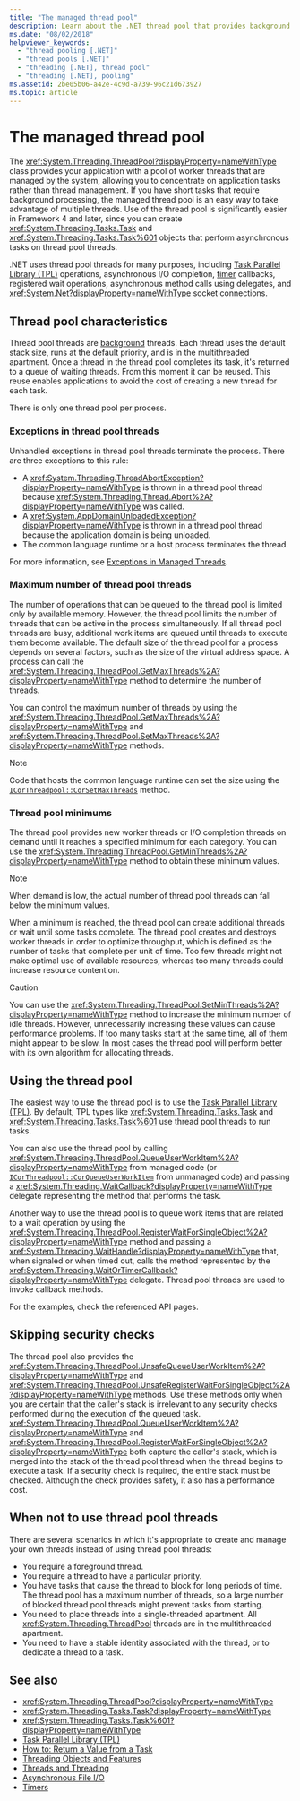 ```yaml
---
title: "The managed thread pool"
description: Learn about the .NET thread pool that provides background worker threads
ms.date: "08/02/2018"
helpviewer_keywords: 
  - "thread pooling [.NET]"
  - "thread pools [.NET]"
  - "threading [.NET], thread pool"
  - "threading [.NET], pooling"
ms.assetid: 2be05b06-a42e-4c9d-a739-96c21d673927
ms.topic: article
---
```

# The managed thread pool

The <xref:System.Threading.ThreadPool?displayProperty=nameWithType> class provides your application with a pool of worker threads that are managed by the system, allowing you to concentrate on application tasks rather than thread management. If you have short tasks that require background processing, the managed thread pool is an easy way to take advantage of multiple threads. Use of the thread pool is significantly easier in Framework 4 and later, since you can create <xref:System.Threading.Tasks.Task> and <xref:System.Threading.Tasks.Task%601> objects that perform asynchronous tasks on thread pool threads.  
  
.NET uses thread pool threads for many purposes, including [Task Parallel Library (TPL)](../parallel-programming/task-parallel-library-tpl.md) operations, asynchronous I/O completion, [timer](timers.md) callbacks, registered wait operations, asynchronous method calls using delegates, and <xref:System.Net?displayProperty=nameWithType> socket connections.  

## Thread pool characteristics

Thread pool threads are [background](foreground-and-background-threads.md) threads. Each thread uses the default stack size, runs at the default priority, and is in the multithreaded apartment. Once a thread in the thread pool completes its task, it's returned to a queue of waiting threads. From this moment it can be reused. This reuse enables applications to avoid the cost of creating a new thread for each task.
  
There is only one thread pool per process.  
  
### Exceptions in thread pool threads

Unhandled exceptions in thread pool threads terminate the process. There are three exceptions to this rule:  
  
- A <xref:System.Threading.ThreadAbortException?displayProperty=nameWithType> is thrown in a thread pool thread because <xref:System.Threading.Thread.Abort%2A?displayProperty=nameWithType> was called.  
- A <xref:System.AppDomainUnloadedException?displayProperty=nameWithType> is thrown in a thread pool thread because the application domain is being unloaded.  
- The common language runtime or a host process terminates the thread.  
  
For more information, see [Exceptions in Managed Threads](exceptions-in-managed-threads.md).  
  
### Maximum number of thread pool threads

The number of operations that can be queued to the thread pool is limited only by available memory. However, the thread pool limits the number of threads that can be active in the process simultaneously. If all thread pool threads are busy, additional work items are queued until threads to execute them become available. The default size of the thread pool for a process depends on several factors, such as the size of the virtual address space. A process can call the <xref:System.Threading.ThreadPool.GetMaxThreads%2A?displayProperty=nameWithType> method to determine the number of threads.  
  
You can control the maximum number of threads by using the <xref:System.Threading.ThreadPool.GetMaxThreads%2A?displayProperty=nameWithType> and <xref:System.Threading.ThreadPool.SetMaxThreads%2A?displayProperty=nameWithType> methods.  

> [!NOTE]
> Code that hosts the common language runtime can set the size using the [`ICorThreadpool::CorSetMaxThreads`](../../framework/unmanaged-api/hosting/icorthreadpool-corsetmaxthreads-method.md) method.  
  
### Thread pool minimums

The thread pool provides new worker threads or I/O completion threads on demand until it reaches a specified minimum for each category. You can use the <xref:System.Threading.ThreadPool.GetMinThreads%2A?displayProperty=nameWithType> method to obtain these minimum values.  
  
> [!NOTE]
> When demand is low, the actual number of thread pool threads can fall below the minimum values.  
  
When a minimum is reached, the thread pool can create additional threads or wait until some tasks complete. The thread pool creates and destroys worker threads in order to optimize throughput, which is defined as the number of tasks that complete per unit of time. Too few threads might not make optimal use of available resources, whereas too many threads could increase resource contention.  
  
> [!CAUTION]
> You can use the <xref:System.Threading.ThreadPool.SetMinThreads%2A?displayProperty=nameWithType> method to increase the minimum number of idle threads. However, unnecessarily increasing these values can cause performance problems. If too many tasks start at the same time, all of them might appear to be slow. In most cases the thread pool will perform better with its own algorithm for allocating threads.  

## Using the thread pool

The easiest way to use the thread pool is to use the [Task Parallel Library (TPL)](../parallel-programming/task-parallel-library-tpl.md). By default, TPL types like <xref:System.Threading.Tasks.Task> and <xref:System.Threading.Tasks.Task%601> use thread pool threads to run tasks.

You can also use the thread pool by calling <xref:System.Threading.ThreadPool.QueueUserWorkItem%2A?displayProperty=nameWithType> from managed code (or [`ICorThreadpool::CorQueueUserWorkItem`](../../framework/unmanaged-api/hosting/icorthreadpool-corqueueuserworkitem-method.md) from unmanaged code) and passing a <xref:System.Threading.WaitCallback?displayProperty=nameWithType> delegate representing the method that performs the task.

Another way to use the thread pool is to queue work items that are related to a wait operation by using the <xref:System.Threading.ThreadPool.RegisterWaitForSingleObject%2A?displayProperty=nameWithType> method and passing a <xref:System.Threading.WaitHandle?displayProperty=nameWithType> that, when signaled or when timed out, calls the method represented by the <xref:System.Threading.WaitOrTimerCallback?displayProperty=nameWithType> delegate. Thread pool threads are used to invoke callback methods.  

For the examples, check the referenced API pages.
  
## Skipping security checks

The thread pool also provides the <xref:System.Threading.ThreadPool.UnsafeQueueUserWorkItem%2A?displayProperty=nameWithType> and <xref:System.Threading.ThreadPool.UnsafeRegisterWaitForSingleObject%2A?displayProperty=nameWithType> methods. Use these methods only when you are certain that the caller's stack is irrelevant to any security checks performed during the execution of the queued task. <xref:System.Threading.ThreadPool.QueueUserWorkItem%2A?displayProperty=nameWithType> and <xref:System.Threading.ThreadPool.RegisterWaitForSingleObject%2A?displayProperty=nameWithType> both capture the caller's stack, which is merged into the stack of the thread pool thread when the thread begins to execute a task. If a security check is required, the entire stack must be checked. Although the check provides safety, it also has a performance cost.  

## When not to use thread pool threads

There are several scenarios in which it's appropriate to create and manage your own threads instead of using thread pool threads:  
  
- You require a foreground thread.  
- You require a thread to have a particular priority.  
- You have tasks that cause the thread to block for long periods of time. The thread pool has a maximum number of threads, so a large number of blocked thread pool threads might prevent tasks from starting.  
- You need to place threads into a single-threaded apartment. All <xref:System.Threading.ThreadPool> threads are in the multithreaded apartment.  
- You need to have a stable identity associated with the thread, or to dedicate a thread to a task.  
  
## See also

- <xref:System.Threading.ThreadPool?displayProperty=nameWithType>
- <xref:System.Threading.Tasks.Task?displayProperty=nameWithType>
- <xref:System.Threading.Tasks.Task%601?displayProperty=nameWithType>
- [Task Parallel Library (TPL)](../parallel-programming/task-parallel-library-tpl.md)
- [How to: Return a Value from a Task](../parallel-programming/how-to-return-a-value-from-a-task.md)
- [Threading Objects and Features](threading-objects-and-features.md)
- [Threads and Threading](threads-and-threading.md)
- [Asynchronous File I/O](../io/asynchronous-file-i-o.md)
- [Timers](timers.md)
